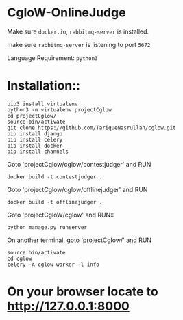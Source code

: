 # CgloW-OnlineJudge

Make sure ``docker.io``, ``rabbitmq-server`` is installed.

make sure ``rabbitmq-server`` is listening to port ``5672``

Language Requirement:  ``python3``

# Installation::

	pip3 install virtualenv
	python3 -m virtualenv projectCglow
	cd projectCglow/
	source bin/activate
	git clone https://github.com/TariqueNasrullah/cglow.git
	pip install django
	pip install celery
	pip install docker
	pip install channels


Goto 'projectCglow/cglow/contestjudger' and RUN

	docker build -t contestjudger .

Goto 'projectCglow/cglow/offlinejudger' and RUN

	docker build -t offlinejudger .

Goto 'projectCgloW/cglow' and RUN::

	python manage.py runserver

On another terminal, goto 'projectCglow/' and RUN
 
	source bin/activate
	cd cglow
	celery -A cglow worker -l info


# On your browser locate to http://127.0.0.1:8000
